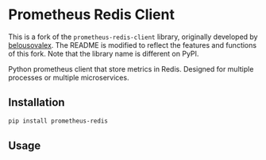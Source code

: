 # Prometheus Redis Client

This is a fork of the `prometheus-redis-client` library, originally developed by [belousovalex](https://github.com/belousovalex/prometheus_redis_client). The README is modified to reflect the features and functions of this fork. Note that the library name is different on PyPI.

Python prometheus client that store metrics in Redis. Designed for multiple processes or multiple microservices.

## Installation

```bash
pip install prometheus-redis
```

## Usage
